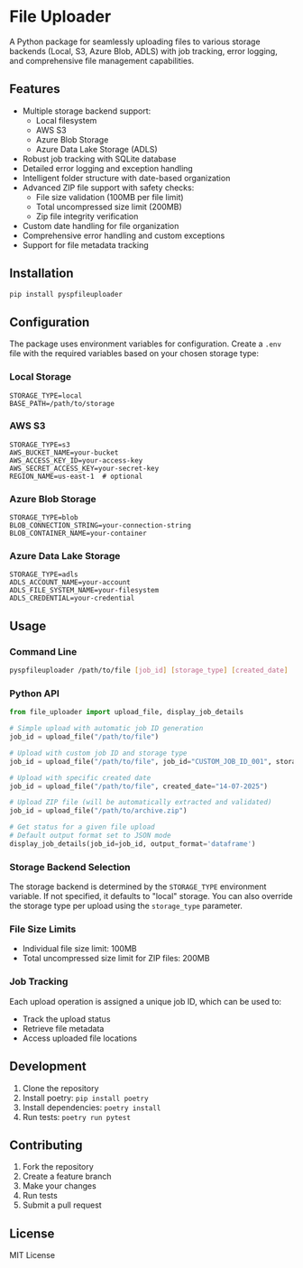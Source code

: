# File Uploader

A Python package for seamlessly uploading files to various storage backends (Local, S3, Azure Blob, ADLS) with job tracking, error logging, and comprehensive file management capabilities.

## Features

- Multiple storage backend support:
  - Local filesystem
  - AWS S3
  - Azure Blob Storage
  - Azure Data Lake Storage (ADLS)
- Robust job tracking with SQLite database
- Detailed error logging and exception handling
- Intelligent folder structure with date-based organization
- Advanced ZIP file support with safety checks:
  - File size validation (100MB per file limit)
  - Total uncompressed size limit (200MB)
  - Zip file integrity verification
- Custom date handling for file organization
- Comprehensive error handling and custom exceptions
- Support for file metadata tracking

## Installation

```bash
pip install pyspfileuploader
```

## Configuration

The package uses environment variables for configuration. Create a `.env` file with the required variables based on your chosen storage type:

### Local Storage
```env
STORAGE_TYPE=local
BASE_PATH=/path/to/storage
```

### AWS S3
```env
STORAGE_TYPE=s3
AWS_BUCKET_NAME=your-bucket
AWS_ACCESS_KEY_ID=your-access-key
AWS_SECRET_ACCESS_KEY=your-secret-key
REGION_NAME=us-east-1  # optional
```

### Azure Blob Storage
```env
STORAGE_TYPE=blob
BLOB_CONNECTION_STRING=your-connection-string
BLOB_CONTAINER_NAME=your-container
```

### Azure Data Lake Storage
```env
STORAGE_TYPE=adls
ADLS_ACCOUNT_NAME=your-account
ADLS_FILE_SYSTEM_NAME=your-filesystem
ADLS_CREDENTIAL=your-credential
```

## Usage

### Command Line
```bash
pyspfileuploader /path/to/file [job_id] [storage_type] [created_date]
```

### Python API
```python
from file_uploader import upload_file, display_job_details

# Simple upload with automatic job ID generation
job_id = upload_file("/path/to/file")

# Upload with custom job ID and storage type
job_id = upload_file("/path/to/file", job_id="CUSTOM_JOB_ID_001", storage_type="s3")

# Upload with specific created date
job_id = upload_file("/path/to/file", created_date="14-07-2025")

# Upload ZIP file (will be automatically extracted and validated)
job_id = upload_file("/path/to/archive.zip")

# Get status for a given file upload
# Default output format set to JSON mode
display_job_details(job_id=job_id, output_format='dataframe')
```

### Storage Backend Selection

The storage backend is determined by the `STORAGE_TYPE` environment variable. If not specified, it defaults to "local" storage. You can also override the storage type per upload using the `storage_type` parameter.

### File Size Limits

- Individual file size limit: 100MB
- Total uncompressed size limit for ZIP files: 200MB

### Job Tracking

Each upload operation is assigned a unique job ID, which can be used to:
- Track the upload status
- Retrieve file metadata
- Access uploaded file locations

## Development

1. Clone the repository
2. Install poetry: `pip install poetry`
3. Install dependencies: `poetry install`
4. Run tests: `poetry run pytest`

## Contributing

1. Fork the repository
2. Create a feature branch
3. Make your changes
4. Run tests
5. Submit a pull request

## License

MIT License
